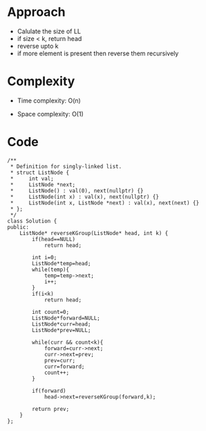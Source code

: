 # Approach
- Calulate the size of LL
- if size < k, return head
- reverse upto k
- if more element is present then reverse them recursively
<!-- Describe your approach to solving the problem. -->

# Complexity
- Time complexity: O(n)
<!-- Add your time complexity here, e.g. $$O(n)$$ -->

- Space complexity: O(1)
<!-- Add your space complexity here, e.g. $$O(n)$$ -->

# Code
```
/**
 * Definition for singly-linked list.
 * struct ListNode {
 *     int val;
 *     ListNode *next;
 *     ListNode() : val(0), next(nullptr) {}
 *     ListNode(int x) : val(x), next(nullptr) {}
 *     ListNode(int x, ListNode *next) : val(x), next(next) {}
 * };
 */
class Solution {
public:
    ListNode* reverseKGroup(ListNode* head, int k) {
        if(head==NULL)
            return head;
        
        int i=0;
        ListNode*temp=head;
        while(temp){
            temp=temp->next;
            i++;
        }
        if(i<k)
            return head;
        
        int count=0;
        ListNode*forward=NULL;
        ListNode*curr=head;
        ListNode*prev=NULL;

        while(curr && count<k){
            forward=curr->next;
            curr->next=prev;
            prev=curr;
            curr=forward;
            count++;
        }

        if(forward)
            head->next=reverseKGroup(forward,k);

        return prev;
    }
};
```
